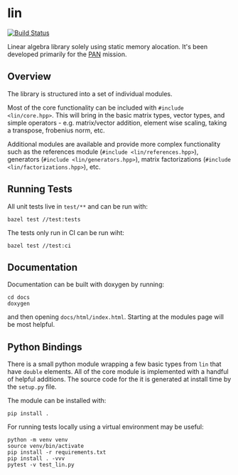 
# lin

[![Build Status](https://travis-ci.com/kkrol27/lin.svg?branch=master)](https://travis-ci.com/kkrol27/lin)

Linear algebra library solely using static memory alocation. It's been developed primarily for the [PAN](https://github.com/pathfinder-for-autonomous-navigation) mission.

## Overview

The library is structured into a set of individual modules.

Most of the core functionality can be included with `#include <lin/core.hpp>`. This will bring in the basic matrix types, vector types, and simple operators - e.g. matrix/vector addition, element wise scaling, taking a transpose, frobenius norm, etc.

Additional modules are available and provide more complex functionality such as the references module (`#include <lin/references.hpp>`), generators (`#include <lin/generators.hpp>`), matrix factorizations (`#include <lin/factorizations.hpp>`), etc.

## Running Tests

All unit tests live in `test/**` and can be run with:

    bazel test //test:tests

The tests only run in CI can be run wiht:

    bazel test //test:ci

## Documentation

Documentation can be built with doxygen by running:

    cd docs
    doxygen

and then opening `docs/html/index.html`. Starting at the modules page will be most helpful.

## Python Bindings

There is a small python module wrapping a few basic types from `lin` that have `double` elements. All of the core module is implemented with a handful of helpful additions. The source code for the it is generated at install time by the `setup.py` file.

The module can be installed with:

    pip install .

For running tests locally using a virtual environment may be useful:

    python -m venv venv
    source venv/bin/activate
    pip install -r requirements.txt
    pip install . -vvv
    pytest -v test_lin.py
